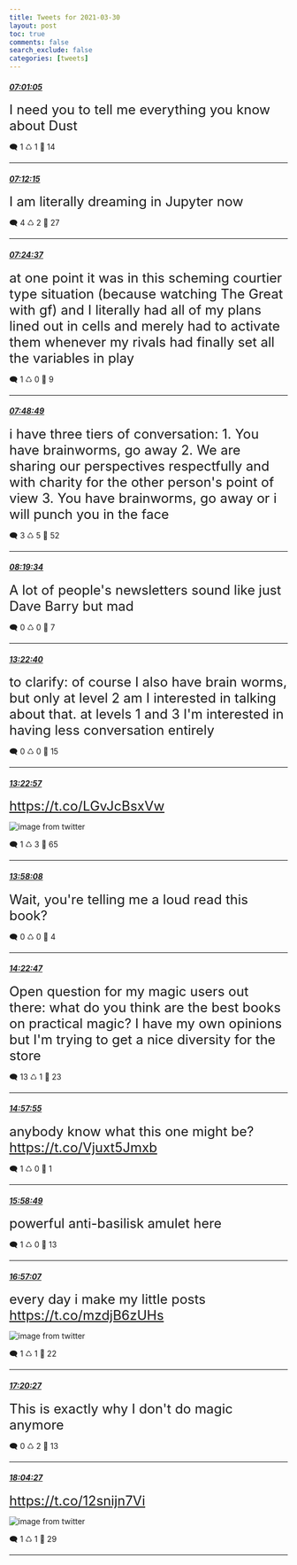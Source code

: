 ```yaml
---
title: Tweets for 2021-03-30
layout: post
toc: true
comments: false
search_exclude: false
categories: [tweets]
---
```



#### <a href = "https://twitter.com/deepfates/status/1376882169927266311">*07:01:05*</a>

<font size="5">I need you to tell me everything you know about Dust</font>



🗨️ 1 ♺ 1 🤍  14   

---
    
#### <a href = "https://twitter.com/deepfates/status/1376884982547849216">*07:12:15*</a>

<font size="5">I am literally dreaming in Jupyter now</font>



🗨️ 4 ♺ 2 🤍  27   

---
    
#### <a href = "https://twitter.com/deepfates/status/1376888092020199434">*07:24:37*</a>

<font size="5">at one point it was in this scheming courtier type situation (because watching The Great with gf) and I literally had all of my plans lined out in cells and merely had to activate them whenever my rivals had finally set all the variables in play</font>



🗨️ 1 ♺ 0 🤍  9   

---
    
#### <a href = "https://twitter.com/deepfates/status/1376894183114383360">*07:48:49*</a>

<font size="5">i have three tiers of conversation:  1. You have brainworms, go away 2. We are sharing our perspectives respectfully and with charity for the other person's point of view 3. You have brainworms, go away or i will punch you in the face</font>



🗨️ 3 ♺ 5 🤍  52   

---
    
#### <a href = "https://twitter.com/deepfates/status/1376901922716708866">*08:19:34*</a>

<font size="5">A lot of people's newsletters sound like just Dave Barry but mad</font>



🗨️ 0 ♺ 0 🤍  7   

---
    
#### <a href = "https://twitter.com/deepfates/status/1376978197972062211">*13:22:40*</a>

<font size="5">to clarify: of course I also have brain worms, but only at level 2 am I interested in talking about that. at levels 1 and 3 I'm interested in having less conversation entirely</font>



🗨️ 0 ♺ 0 🤍  15   

---
    
#### <a href = "https://twitter.com/deepfates/status/1376978270751629316">*13:22:57*</a>

<font size="5"> https://t.co/LGvJcBsxVw</font>

![image from twitter](/images/ExwCb_nUcAAd7OI.jpg)


🗨️ 1 ♺ 3 🤍  65   

---
    
#### <a href = "https://twitter.com/deepfates/status/1376987124738662400">*13:58:08*</a>

<font size="5">Wait, you're telling me a loud read this book?</font>



🗨️ 0 ♺ 0 🤍  4   

---
    
#### <a href = "https://twitter.com/deepfates/status/1376993329636802560">*14:22:47*</a>

<font size="5">Open question for my magic users out there: what do you think are the best books on practical magic?   I have my own opinions but I'm trying to get a nice diversity for the store</font>



🗨️ 13 ♺ 1 🤍  23   

---
    
#### <a href = "https://twitter.com/deepfates/status/1377002171774857217">*14:57:55*</a>

<font size="5">anybody know what this one might be?  https://t.co/Vjuxt5Jmxb</font>



🗨️ 1 ♺ 0 🤍  1   

---
    
#### <a href = "https://twitter.com/deepfates/status/1377017498160128005">*15:58:49*</a>

<font size="5">powerful anti-basilisk amulet here</font>



🗨️ 1 ♺ 0 🤍  13   

---
    
#### <a href = "https://twitter.com/deepfates/status/1377032166769446912">*16:57:07*</a>

<font size="5">every day i make my little posts  https://t.co/mzdjB6zUHs</font>

![image from twitter](/images/ExwzdUeUYAE-QgA.jpg)


🗨️ 1 ♺ 1 🤍  22   

---
    
#### <a href = "https://twitter.com/deepfates/status/1377038039164145670">*17:20:27*</a>

<font size="5">This is exactly why I don't do magic anymore</font>



🗨️ 0 ♺ 2 🤍  13   

---
    
#### <a href = "https://twitter.com/deepfates/status/1377049113359884297">*18:04:27*</a>

<font size="5"> https://t.co/12snijn7Vi</font>

![image from twitter](/images/ExxC3qCVgAIyLgu.jpg)


🗨️ 1 ♺ 1 🤍  29   

---
    
            


